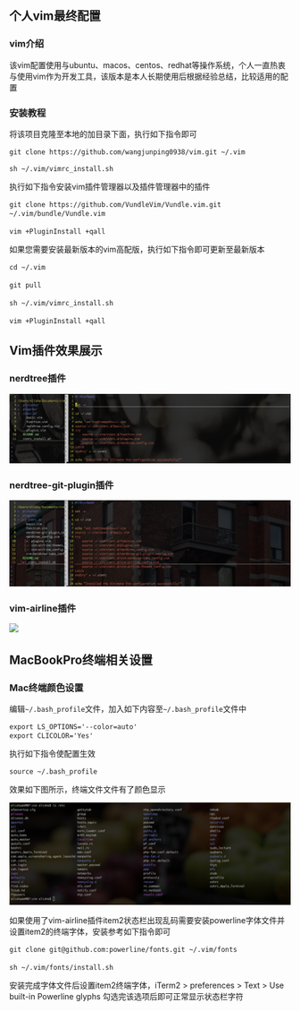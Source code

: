 ## 个人vim最终配置


### vim介绍

该vim配置使用与ubuntu、macos、centos、redhat等操作系统，个人一直热衷与使用vim作为开发工具，该版本是本人长期使用后根据经验总结，比较适用的配置


### 安装教程

将该项目克隆至本地的加目录下面，执行如下指令即可

```
git clone https://github.com/wangjunping0938/vim.git ~/.vim
```

```
sh ~/.vim/vimrc_install.sh
```

执行如下指令安装vim插件管理器以及插件管理器中的插件

```
git clone https://github.com/VundleVim/Vundle.vim.git ~/.vim/bundle/Vundle.vim

vim +PluginInstall +qall
```

如果您需要安装最新版本的vim高配版，执行如下指令即可更新至最新版本

```
cd ~/.vim

git pull

sh ~/.vim/vimrc_install.sh

vim +PluginInstall +qall
```


## Vim插件效果展示


### nerdtree插件

![](/pictures/nerdtree_show.png)

### nerdtree-git-plugin插件

![](/pictures/nerdtree-git-plugin.png)

### vim-airline插件

![](/pictures/vim-airline.png)



## MacBookPro终端相关设置

### Mac终端颜色设置

编辑`~/.bash_profile`文件，加入如下内容至`~/.bash_profile`文件中

```
export LS_OPTIONS='--color=auto'
export CLICOLOR='Yes'
```

执行如下指令使配置生效

```
source ~/.bash_profile
```

效果如下图所示，终端文件文件有了颜色显示

![](/pictures/item2_colors.png)

如果使用了vim-airline插件item2状态栏出现乱码需要安装powerline字体文件并设置item2的终端字体，安装参考如下指令即可

```
git clone git@github.com:powerline/fonts.git ~/.vim/fonts

sh ~/.vim/fonts/install.sh
```

安装完成字体文件后设置item2终端字体，iTerm2 > preferences > Text > Use built-in
Powerline glyphs 勾选完该选项后即可正常显示状态栏字符
